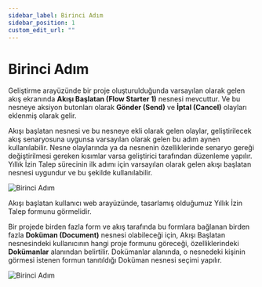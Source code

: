 ```yaml
---
sidebar_label: Birinci Adım
sidebar_position: 1
custom_edit_url: ""
---
```


# Birinci Adım

Geliştirme arayüzünde bir proje oluşturulduğunda varsayılan olarak gelen akış ekranında **Akışı Başlatan (Flow Starter 1)** nesnesi mevcuttur. Ve bu nesneye aksiyon butonları olarak **Gönder (Send)** ve **İptal (Cancel)** olayları eklenmiş olarak gelir.

Akışı başlatan nesnesi ve bu nesneye ekli olarak gelen olaylar, geliştirilecek akış senaryosuna uygunsa varsayılan olarak gelen bu adım aynen kullanılabilir. Nesne olaylarında ya da nesnenin özelliklerinde senaryo gereği değiştirilmesi gereken kısımlar varsa geliştirici tarafından düzenleme yapılır. Yıllık İzin Talep sürecinin ilk adımı için varsayılan olarak gelen akışı başlatan nesnesi uygundur ve bu şekilde kullanılabilir.

![Birinci Adım](https://docsbimser.blob.core.windows.net/imagecontainer/auto-uploada0523c04-086b-4952-a225-2794aac5680a)

Akışı başlatan kullanıcı web arayüzünde, tasarlamış olduğumuz Yıllık İzin Talep formunu görmelidir.

Bir projede birden fazla form ve akış tarafında bu formlara bağlanan birden fazla **Doküman (Document)** nesnesi olabileceği için, Akışı Başlatan nesnesindeki kullanıcının hangi proje formunu göreceği, özelliklerindeki **Dokümanlar** alanından belirtilir. Dokümanlar alanında, o nesnedeki kişinin görmesi istenen formun tanıtıldığı Doküman nesnesi seçimi yapılır.

![Birinci Adım](https://docsbimser.blob.core.windows.net/imagecontainer/auto-uploadeb84edb6-933e-42a3-aa0d-b3a01cc3a13a)